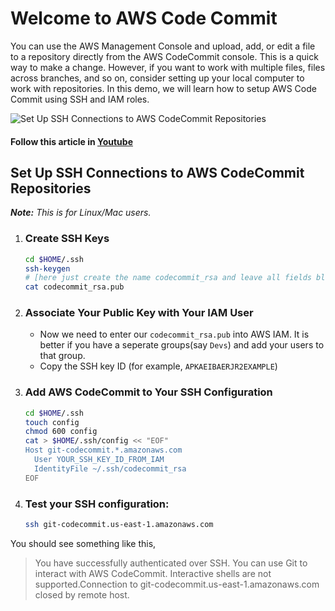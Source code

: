 # Welcome to AWS Code Commit
You can use the AWS Management Console and upload, add, or edit a file to a repository directly from the AWS CodeCommit console. This is a quick way to make a change. However, if you want to work with multiple files, files across branches, and so on, consider setting up your local computer to work with repositories. In this demo, we will learn how to setup AWS Code Commit using SSH and IAM roles.

![Set Up SSH Connections to AWS CodeCommit Repositories](https://raw.githubusercontent.com/miztiik/setup-aws-code-commit/master/images/SSH%20Connections%20to%20AWS%20CodeCommit%20Repositories.png)

#### Follow this article in [Youtube](https://www.youtube.com/watch?v=OHXDPDc1qEE&list=PLxzKY3wu0_FKok5gI1v4g4S-g-PLaW9YD&index=20)

## Set Up SSH Connections to AWS CodeCommit Repositories

_**Note:** This is for Linux/Mac users._

1. ### Create SSH Keys
    ```sh
    cd $HOME/.ssh
    ssh-keygen
    # [here just create the name codecommit_rsa and leave all fields blank *just click enter*]
    cat codecommit_rsa.pub  
    ```
1. ### Associate Your Public Key with Your IAM User
    - Now we need to enter our `codecommit_rsa.pub` into AWS IAM. It is better if you have a seperate groups(say `Devs`) and add your users to that group.
    - Copy the SSH key ID (for example, `APKAEIBAERJR2EXAMPLE`)
1. ### Add AWS CodeCommit to Your SSH Configuration
    ```sh
    cd $HOME/.ssh
    touch config
    chmod 600 config
    cat > $HOME/.ssh/config << "EOF"
    Host git-codecommit.*.amazonaws.com
      User YOUR_SSH_KEY_ID_FROM_IAM
      IdentityFile ~/.ssh/codecommit_rsa
    EOF
    ```

1. ### Test your SSH configuration:
    ```sh
    ssh git-codecommit.us-east-1.amazonaws.com
    ```

You should see something like this,
> You have successfully authenticated over SSH. You can use Git to interact with AWS CodeCommit. Interactive shells are not supported.Connection to git-codecommit.us-east-1.amazonaws.com closed by remote host.